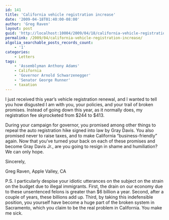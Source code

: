 ```yaml
---
id: 141
title: 'California vehicle registration increase'
date: '2009-04-18T01:40:00-08:00'
author: 'Greg Raven'
layout: post
guid: 'http://localhost:10004/2009/04/18/california-vehicle-registration-increase/'
permalink: /2009/04/california-vehicle-registration-increase/
algolia_searchable_posts_records_count:
    - '1'
categories:
    - Letters
tags:
    - 'Assemblyman Anthony Adams'
    - California
    - 'Governor Arnold Schwarzenegger'
    - 'Senator George Runner'
    - taxation
---
```


I just received this year’s vehicle registration renewal, and I wanted to tell you how disgusted I am with you, your policies, and your trail of broken promises. Instead of going down this year, as it normally does, my registration fee skyrocketed from $244 to $413.  
  
During your campaign for governor, you promised among other things to repeal the auto registration hike signed into law by Gray Davis. You also promised never to raise taxes, and to make California “business-friendly” again. Now that you’ve turned your back on each of these promises and become Gray Davis Jr., are you going to resign in shame and humiliation? We can only hope.

Sincerely,

Greg Raven, Apple Valley, CA

P.S. I particularly despise your idiotic utterances on the subject on the strain on the budget due to illegal immigrants. First, the drain on our economy due to these unsentenced felons is greater than $6 billion a year. Second, after a couple of years, these billions add up. Third, by taking this indefensible position, you yourself have become a huge part of the broken system in Sacramento, which you claim to be the real problem in California. You make me sick.